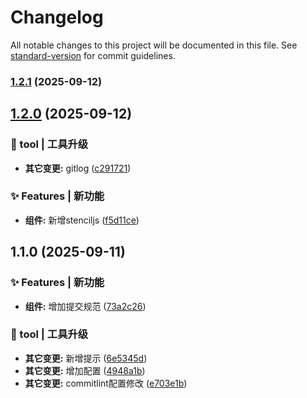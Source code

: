 # Changelog

All notable changes to this project will be documented in this file. See [standard-version](https://github.com/conventional-changelog/standard-version) for commit guidelines.

### [1.2.1](https://github.com/MoonLightTe/learnD3/compare/v1.2.0...v1.2.1) (2025-09-12)

## [1.2.0](https://github.com/MoonLightTe/learnD3/compare/v1.1.0...v1.2.0) (2025-09-12)


### 🚀 tool | 工具升级

* **其它变更:** gitlog ([c291721](https://github.com/MoonLightTe/learnD3/commit/c291721f66a32173904da0319ae36361f45ecfe2))


### ✨ Features | 新功能

* **组件:** 新增stenciljs ([f5d11ce](https://github.com/MoonLightTe/learnD3/commit/f5d11ce70fa9c39c7d752f4de5fa44295c4391be))

## 1.1.0 (2025-09-11)


### ✨ Features | 新功能

* **组件:** 增加提交规范 ([73a2c26](https://github.com/MoonLightTe/learnD3/commit/73a2c2642e6e101e46da6a37d519c2e068895935))


### 🚀 tool | 工具升级

* **其它变更:** 新增提示 ([6e5345d](https://github.com/MoonLightTe/learnD3/commit/6e5345d0c44f1e56c43c93c883ae01c3f757523d))
* **其它变更:** 增加配置 ([4948a1b](https://github.com/MoonLightTe/learnD3/commit/4948a1bca0b41ba3990ddfeb19707c5d80a7eb19))
* **其它变更:** commitlint配置修改 ([e703e1b](https://github.com/MoonLightTe/learnD3/commit/e703e1b4a7deff97235e1b2913ee13725ad1a8c1))
